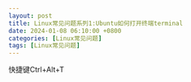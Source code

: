 ```yaml
---
layout: post
title: Linux常见问题系列1:Ubuntu如何打开终端terminal
date: 2024-01-08 06:10:00 +0800
categories: [Linux常见问题]
tags: [Linux常见问题]
---
```


快捷键Ctrl+Alt+T